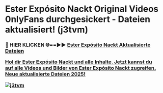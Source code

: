 # Ester Expósito Nackt Original Videos 0nlyFans durchgesickert - Dateien aktualisiert! (j3tvm)

<h3>🔴 HIER KLICKEN 🌐==►► <a href="https://tinyurl.com/h6vf6nb8" rel="nofollow">Ester Expósito Nackt Aktualisierte Dateien

Hol dir Ester Expósito Nackt und alle Inhalte. Jetzt kannst du auf alle Videos und Bilder von Ester Expósito Nackt zugreifen. Neue aktualisierte Dateien 2025!

[![j3tvm](https://i.imgur.com/sD4kR3V.gif)](https://tinyurl.com/h6vf6nb8)
